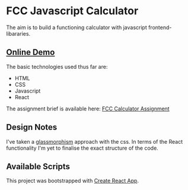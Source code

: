 # FCC Javascript Calculator

The aim is to build a functioning calculator with javascript frontend-libararies.

## [Online Demo](https://jwhodge.github.io/javascript-calculator/)

 The basic technologies used thus far are:

- HTML
- CSS
- Javascript
- React

The assignment brief is available here: [FCC Calculator Assignment](https://www.freecodecamp.org/learn/front-end-development-libraries/front-end-development-libraries-projects/build-a-javascript-calculator)

## Design Notes
I've taken a [glassmorphism](https://www.freecodecamp.org/news/glassmorphism-design-effect-with-html-css/) approach with the css. In terms of the React functionality I'm yet to finalise the exact structure of the code.

## Available Scripts

This project was bootstrapped with [Create React App](https://github.com/facebook/create-react-app).
